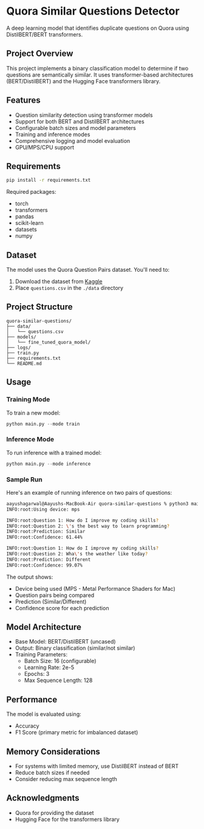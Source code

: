 # Quora Similar Questions Detector

A deep learning model that identifies duplicate questions on Quora using DistilBERT/BERT transformers.

## Project Overview

This project implements a binary classification model to determine if two questions are semantically similar. It uses transformer-based architectures (BERT/DistilBERT) and the Hugging Face transformers library.

## Features

- Question similarity detection using transformer models
- Support for both BERT and DistilBERT architectures
- Configurable batch sizes and model parameters
- Training and inference modes
- Comprehensive logging and model evaluation
- GPU/MPS/CPU support

## Requirements

```bash
pip install -r requirements.txt
```

Required packages:
- torch
- transformers
- pandas
- scikit-learn
- datasets
- numpy

## Dataset

The model uses the Quora Question Pairs dataset. You'll need to:
1. Download the dataset from [Kaggle](https://www.kaggle.com/c/quora-question-pairs)
2. Place `questions.csv` in the `./data` directory

## Project Structure

```
quora-similar-questions/
├── data/
│   └── questions.csv
├── models/
│   └── fine_tuned_quora_model/
├── logs/
├── train.py
├── requirements.txt
└── README.md
```

## Usage

### Training Mode

To train a new model:

```python
python main.py --mode train
```

### Inference Mode

To run inference with a trained model:

```python
python main.py --mode inference
```

### Sample Run

Here's an example of running inference on two pairs of questions:

```bash
aayushagarwal@Aayushs-MacBook-Air quora-similar-questions % python3 main.py --mode inference
INFO:root:Using device: mps

INFO:root:Question 1: How do I improve my coding skills?
INFO:root:Question 2: \'s the best way to learn programming?
INFO:root:Prediction: Similar
INFO:root:Confidence: 61.44%

INFO:root:Question 1: How do I improve my coding skills?
INFO:root:Question 2: Wha\'s the weather like today?
INFO:root:Prediction: Different
INFO:root:Confidence: 99.07%
```

The output shows:
- Device being used (MPS - Metal Performance Shaders for Mac)
- Question pairs being compared
- Prediction (Similar/Different)
- Confidence score for each prediction

## Model Architecture

- Base Model: BERT/DistilBERT (uncased)
- Output: Binary classification (similar/not similar)
- Training Parameters:
  - Batch Size: 16 (configurable)
  - Learning Rate: 2e-5
  - Epochs: 3
  - Max Sequence Length: 128

## Performance

The model is evaluated using:
- Accuracy
- F1 Score (primary metric for imbalanced dataset)

## Memory Considerations

- For systems with limited memory, use DistilBERT instead of BERT
- Reduce batch sizes if needed
- Consider reducing max sequence length

## Acknowledgments

- Quora for providing the dataset
- Hugging Face for the transformers library